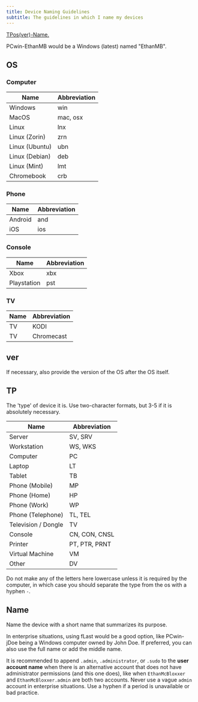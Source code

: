 ```yaml
---
title: Device Naming Guidelines
subtitle: The guidelines in which I name my devices
---
```


[TPos(ver)-Name.](/device-name-generator/)

PCwin-EthanMB would be a Windows (latest) named "EthanMB".

## OS

### Computer

| Name | Abbreviation |
|------|--------------|
| Windows | win |
| MacOS | mac, osx |
| Linux | lnx |
| Linux (Zorin) | zrn |
| Linux (Ubuntu) | ubn |
| Linux (Debian) | deb |
| Linux (Mint) | lmt |
| Chromebook | crb |

### Phone

| Name | Abbreviation |
|------|--------------|
| Android | and |
| iOS | ios |

### Console

| Name | Abbreviation |
|------|--------------|
| Xbox | xbx |
| Playstation | pst |

### TV

| Name | Abbreviation |
|------|--------------|
| TV | KODI | kdi |
| TV | Chromecast | crc |

## ver

If necessary, also provide the version of the OS after the OS itself.

## TP

The 'type' of device it is. Use two-character formats, but 3-5 if it is absolutely necessary.

| Name | Abbreviation |
|------|--------------|
| Server | SV, SRV |
| Workstation | WS, WKS |
| Computer | PC |
| Laptop | LT |
| Tablet | TB |
| Phone (Mobile) | MP |
| Phone (Home) | HP |
| Phone (Work) | WP |
| Phone (Telephone) | TL, TEL |
| Television / Dongle | TV |
| Console | CN, CON, CNSL |
| Printer | PT, PTR, PRNT |
| Virtual Machine | VM |
| Other | DV |

Do not make any of the letters here lowercase unless it is required by the computer, in which case you should separate the type from the os with a hyphen `-`.

## Name

Name the device with a short name that summarizes its purpose.

In enterprise situations, using fLast would be a good option, like PCwin-jDoe being a Windows computer owned by John Doe. If preferred, you can also use the full name or add the middle name.

It is recommended to append `.admin`, `.administrator`, or `.sudo` to the **user account name** when there is an alternative account that does not have administrator permissions (and this one does), like when `EthanMcBloxxer` and `EthanMcBloxxer.admin` are both two accounts. Never use a vague `admin` account in enterprise situations. Use a hyphen if a period is unavailable or bad practice.
